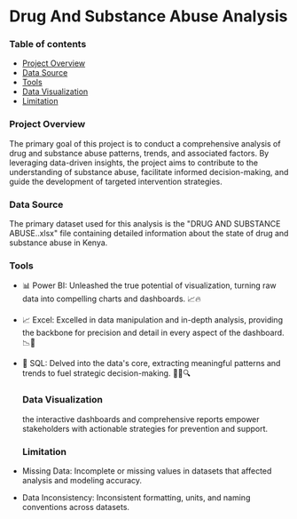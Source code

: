 # Drug And Substance Abuse Analysis


### Table of contents
- [Project Overview](#project-overview)
- [Data Source](#data-source)
- [Tools](tools)
- [Data Visualization](data-visualization)
- [Limitation](limitation)
  
### Project Overview
The primary goal of this project is to conduct a comprehensive analysis of drug and substance abuse patterns, trends, and associated factors. By leveraging data-driven insights, the project aims to contribute to the understanding of substance abuse, facilitate informed decision-making, and guide the development of targeted intervention strategies.

### Data Source

The primary dataset used for this analysis is the "DRUG AND SUBSTANCE ABUSE..xlsx" file containing detailed information about the state of drug and substance abuse in Kenya.

### Tools
- 📊 Power BI: Unleashed the true potential of visualization, turning raw data into compelling charts and dashboards. 📈🔥
- 📈 Excel: Excelled in data manipulation and in-depth analysis, providing the backbone for precision and detail in every aspect of the dashboard. 📉🔢
- 💾 SQL: Delved into the data's core, extracting meaningful patterns and trends to fuel strategic decision-making. 🕵️‍♂️🔍


  ### Data Visualization
  the interactive dashboards and comprehensive reports empower stakeholders with actionable strategies for prevention and support.
  
  ### Limitation
- Missing Data: Incomplete or missing values in datasets that affected analysis and modeling accuracy.
- Data Inconsistency: Inconsistent formatting, units, and naming conventions across datasets.
